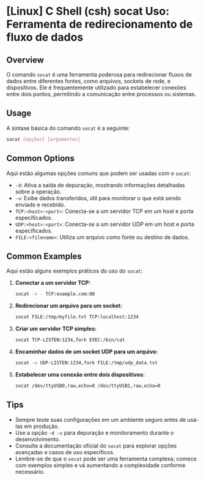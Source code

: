# [Linux] C Shell (csh) socat Uso: Ferramenta de redirecionamento de fluxo de dados

## Overview
O comando `socat` é uma ferramenta poderosa para redirecionar fluxos de dados entre diferentes fontes, como arquivos, sockets de rede, e dispositivos. Ele é frequentemente utilizado para estabelecer conexões entre dois pontos, permitindo a comunicação entre processos ou sistemas.

## Usage
A sintaxe básica do comando `socat` é a seguinte:

```bash
socat [opções] [argumentos]
```

## Common Options
Aqui estão algumas opções comuns que podem ser usadas com o `socat`:

- `-d`: Ativa a saída de depuração, mostrando informações detalhadas sobre a operação.
- `-v`: Exibe dados transferidos, útil para monitorar o que está sendo enviado e recebido.
- `TCP:<host>:<port>`: Conecta-se a um servidor TCP em um host e porta especificados.
- `UDP:<host>:<port>`: Conecta-se a um servidor UDP em um host e porta especificados.
- `FILE:<filename>`: Utiliza um arquivo como fonte ou destino de dados.

## Common Examples

Aqui estão alguns exemplos práticos do uso do `socat`:

1. **Conectar a um servidor TCP:**
   ```bash
   socat -v - TCP:example.com:80
   ```

2. **Redirecionar um arquivo para um socket:**
   ```bash
   socat FILE:/tmp/myfile.txt TCP:localhost:1234
   ```

3. **Criar um servidor TCP simples:**
   ```bash
   socat TCP-LISTEN:1234,fork EXEC:/bin/cat
   ```

4. **Encaminhar dados de um socket UDP para um arquivo:**
   ```bash
   socat -u UDP-LISTEN:1234,fork FILE:/tmp/udp_data.txt
   ```

5. **Estabelecer uma conexão entre dois dispositivos:**
   ```bash
   socat /dev/ttyUSB0,raw,echo=0 /dev/ttyUSB1,raw,echo=0
   ```

## Tips
- Sempre teste suas configurações em um ambiente seguro antes de usá-las em produção.
- Use a opção `-d -v` para depuração e monitoramento durante o desenvolvimento.
- Consulte a documentação oficial do `socat` para explorar opções avançadas e casos de uso específicos.
- Lembre-se de que o `socat` pode ser uma ferramenta complexa; comece com exemplos simples e vá aumentando a complexidade conforme necessário.